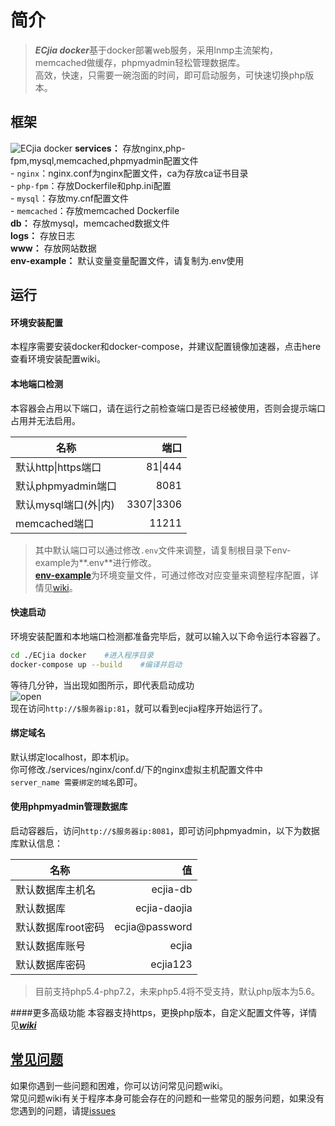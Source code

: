 # 简介
> ***ECjia docker***基于docker部署web服务，采用lnmp主流架构，memcached做缓存，phpmyadmin轻松管理数据库。  
高效，快速，只需要一碗泡面的时间，即可启动服务，可快速切换php版本。  
## 框架
![ECjia docker][1]
 **services：** 存放nginx,php-fpm,mysql,memcached,phpmyadmin配置文件  
    - `nginx`：nginx.conf为nginx配置文件，ca为存放ca证书目录  
    - `php-fpm`：存放Dockerfile和php.ini配置  
    - `mysql`：存放my.cnf配置文件  
    - `memcached`：存放memcached Dockerfile  
 **db：** 存放mysql，memcached数据文件  
 **logs：** 存放日志  
 **www：** 存放网站数据  
 **env-example：** 默认变量变量配置文件，请复制为.env使用     

## 运行
#### 环境安装配置
本程序需要安装docker和docker-compose，并建议配置镜像加速器，点击here查看环境安装配置wiki。  
#### 本地端口检测  
本容器会占用以下端口，请在运行之前检查端口是否已经被使用，否则会提示端口占用并无法启用。

|名称        | 端口   |
| --------   | -----:  |
| 默认http\|https端口     | 81\|444 |
| 默认phpmyadmin端口     | 8081 |
| 默认mysql端口(外\|内)     | 3307\|3306 |
| memcached端口     | 11211 |
>其中默认端口可以通过修改`.env`文件来调整，请复制根目录下env-example为**.env**进行修改。  
[**env-example**][5]为环境变量文件，可通过修改对应变量来调整程序配置，详情见[wiki][6]。

#### 快速启动
环境安装配置和本地端口检测都准备完毕后，就可以输入以下命令运行本容器了。
```bash
cd ./ECjia docker    #进入程序目录
docker-compose up --build    #编译并启动
```
等待几分钟，当出现如图所示，即代表启动成功  
![open](https://gitee.com/uploads/images/2017/1221/155229_8a28de8c_1661389.png "屏幕截图.png")  
现在访问`http://$服务器ip:81`，就可以看到ecjia程序开始运行了。

#### 绑定域名
默认绑定localhost，即本机ip。  
你可修改./services/nginx/conf.d/下的nginx虚拟主机配置文件中  
`server_name 需要绑定的域名`即可。

#### 使用phpmyadmin管理数据库
启动容器后，访问`http://$服务器ip:8081`，即可访问phpmyadmin，以下为数据库默认信息：

|名称        | 值   |
| --------   | -----:  |
| 默认数据库主机名     | ecjia-db |
| 默认数据库        | ecjia-daojia |
| 默认数据库root密码     | ecjia@password |
| 默认数据库账号     | ecjia |
| 默认数据库密码        |   ecjia123   | 
> 目前支持php5.4-php7.2，未来php5.4将不受支持，默认php版本为5.6。  

####更多高级功能
本容器支持https，更换php版本，自定义配置文件等，详情见[***wiki***][1]


## [常见问题][7]
如果你遇到一些问题和困难，你可以访问常见问题wiki。  
常见问题wiki有关于程序本身可能会存在的问题和一些常见的服务问题，如果没有您遇到的问题，请提[issues](https://gitee.com/ecjia/ecjia-docker/issues)


  [1]: http://backup-1251457607.cossh.myqcloud.com/1.png
  [2]: https://gitee.com/ecjia/ecjia-docker/wikis/%E5%AE%89%E8%A3%85docker
  [3]: https://gitee.com/ecjia/ecjia-docker/wikis/%E9%85%8D%E7%BD%AE%E9%95%9C%E5%83%8F%E5%8A%A0%E9%80%9F%E5%99%A8
  [4]: https://gitee.com/ecjia/ecjia-docker/wikis/Docker-Compose
  [5]: https://gitee.com/ecjia/ecjia-docker/wikis/env-example
  [6]: https://gitee.com/ecjia/ecjia-docker/wikis/env-example
  [7]: https://gitee.com/ecjia/ecjia-docker/wikis/FAQ
  [8]: https://gitee.com/ecjia/ecjia-docker/wikis
  [9]: https://gitee.com/ecjia/ecjia-docker/wikis/FAQ
